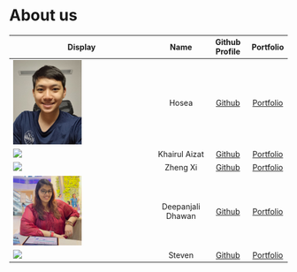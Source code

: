 # About us

Display |   Name   |           Github Profile            | Portfolio 
--------|:--------:|:-----------------------------------:|:---------:
<img src="./team/pics/hosea.jpg" width="50%" height="50%" /> |  Hosea   | [Github](https://github.com/ollayf) | [Portfolio](docs/team/hosea.md)
![](https://via.placeholder.com/100.png?text=Photo) | Khairul Aizat | [Github](https://github.com/kairuler) | [Portfolio](https://github.com/kairuler)
![](https://via.placeholder.com/100.png?text=Photo) | Zheng Xi | [Github](https://github.com/euzhengxi) | [Portfolio](docs/team/euzhengxi.md)
<img src="./team/pics/Deepanjali.jpg" width="50%" height="105%" />| Deepanjali Dhawan | [Github](https://github.com/DeepanjaliDhawan) | [Portfolio](docs/team/deepanjali.md)
![](https://rb.gy/2lyjkm) |  Steven  | [Github](https://github.com/stevenantya) | [Portfolio](docs/team/stevenantya.md)
